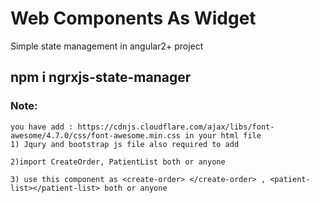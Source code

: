 # Web Components As Widget
Simple state management in angular2+ project


## npm i ngrxjs-state-manager


###  Note: 
    you have add : https://cdnjs.cloudflare.com/ajax/libs/font-awesome/4.7.0/css/font-awesome.min.css in your html file
    1) Jqury and bootstrap js file also required to add
    
    2)import CreateOrder, PatientList both or anyone
    
    3) use this component as <create-order> </create-order> , <patient-list></patient-list> both or anyone